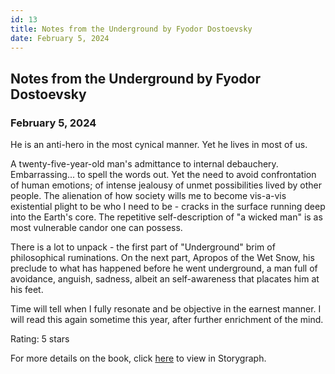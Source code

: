 ```yaml
---
id: 13
title: Notes from the Underground by Fyodor Dostoevsky 
date: February 5, 2024
---
```


## Notes from the Underground by Fyodor Dostoevsky 

### February 5, 2024

He is an anti-hero in the most cynical manner. Yet he lives in most of us. 

A twenty-five-year-old man's admittance to internal debauchery. Embarrassing... to spell the words out. Yet the need to avoid confrontation of human emotions; of intense jealousy of unmet possibilities lived by other people. The alienation of how society wills me to become vis-a-vis existential plight to be who I need to be - cracks in the surface running deep into the Earth's core. The repetitive self-description of "a wicked man" is as most vulnerable candor one can possess.

There is a lot to unpack - the first part of "Underground" brim of philosophical ruminations. On the next part, Apropos of the Wet Snow, his preclude to what has happened before he went underground, a man full of avoidance, anguish, sadness, albeit an self-awareness that placates him at his feet.

Time will tell when I fully resonate and be objective in the earnest manner. I will read this again sometime this year, after further enrichment of the mind.

Rating: 5 stars

For more details on the book, click 
<a href="https://app.thestorygraph.com/books/00b1538d-956f-4f9e-8d0d-f5d821a26e58" target="_blank" rel="noopener noreferrer">here</a> to view in Storygraph.